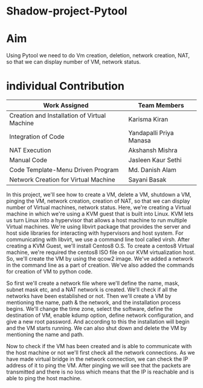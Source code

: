 # Shadow-project-Pytool

# Aim 
Using Pytool we need to do Vm creation, deletion, network creation, NAT, so that we can display number of VM, network status.

# individual Contribution
| Work Assigned | Team Members  |
| ------------- | ------------- |
| Creation and Installation of Virtual Machine  | Karisma Kiran  |
| Integration of Code  | Yandapalli Priya Manasa  |
| NAT Execution  |  Akshansh Mishra  |
| Manual Code   |  Jasleen Kaur Sethi  |
| Code Template-Menu Driven Program  |  Md. Danish Alam  |
|Network Creation for Virtual Machine  | Sayani Basak  |


In this project, we'll see how to create a VM, delete a VM, shutdown a VM, pinging the VM, network creation, creation of NAT, so that we can display number of Virtual machines, network status. Here, we're creating a Virtual machine in which we're using a KVM guest that is built into Linux. KVM lets us turn Linux into a hypervisor that allows a host machine to run multiple Virtual machines. We're using libvirt package that provides the server and host side libraries for interacting with hypervisors and host system. For communicating with libvirt, we use a command line tool called virsh. After creating a KVM Guest, we'll install Centos8 O.S. To create a centos8 Virtual machine, we're required the centos8 ISO file on our KVM virtualization host. So, we'll create the VM by using the qcow2 image. We've added a network in the command line as a part of creation. We've also added the commands for creation of VM to python code.

So first we'll create a network file where we'll define the name, mask, subnet mask etc, and a NAT network is created. We'll check if all the networks have been established or not. Then we'll create a VM by mentioning the name, path & the network, and the installation process begins. We'll change the time zone, select the software, define the destination of VM, enable kdump option, define network configuration, and give a new root password. And according to this the installation will begin and the VM starts running. We can also shut down and delete the VM by mentioning the name and path.

Now to check if the VM has been created and is able to communicate with the host machine or not we'll first check all the network connections. As we have made virtual bridge in the network connection, we can check the IP address of it to ping the VM. After pinging we will see that the packets are transmitted and there is no loss which means that the IP is reachable and is able to ping the host machine.
